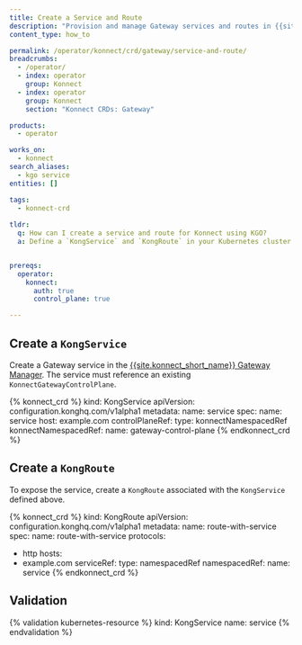 ```yaml
---
title: Create a Service and Route
description: "Provision and manage Gateway services and routes in {{site.konnect_short_name}} using KGO custom resources."
content_type: how_to

permalink: /operator/konnect/crd/gateway/service-and-route/
breadcrumbs:
  - /operator/
  - index: operator
    group: Konnect
  - index: operator
    group: Konnect
    section: "Konnect CRDs: Gateway"

products:
  - operator

works_on:
  - konnect
search_aliases:
  - kgo service
entities: []

tags:
  - konnect-crd
 
tldr:
  q: How can I create a service and route for Konnect using KGO?
  a: Define a `KongService` and `KongRoute` in your Kubernetes cluster to provision and configure Gateway entities through the Konnect Gateway Manager.


prereqs:
  operator:
    konnect:
      auth: true
      control_plane: true

---
```


## Create a `KongService` 

Create a Gateway service in the [{{site.konnect_short_name}} Gateway Manager](/gateway-manager/). The service must reference an existing `KonnectGatewayControlPlane`.

<!-- vale off -->
{% konnect_crd %}
kind: KongService
apiVersion: configuration.konghq.com/v1alpha1
metadata:
  name: service
spec:
  name: service
  host: example.com
  controlPlaneRef:
    type: konnectNamespacedRef
    konnectNamespacedRef:
      name: gateway-control-plane
{% endkonnect_crd %}
<!-- vale on -->

## Create a `KongRoute`

To expose the service, create a `KongRoute` associated with the `KongService` defined above.

<!-- vale off -->
{% konnect_crd %}
kind: KongRoute
apiVersion: configuration.konghq.com/v1alpha1
metadata:
  name: route-with-service
spec:
  name: route-with-service
  protocols:
  - http
  hosts:
  - example.com
  serviceRef:
    type: namespacedRef
    namespacedRef:
      name: service
{% endkonnect_crd %}
<!-- vale on -->

## Validation

<!-- vale off -->
{% validation kubernetes-resource %}
kind: KongService
name: service
{% endvalidation %}
<!-- vale on -->